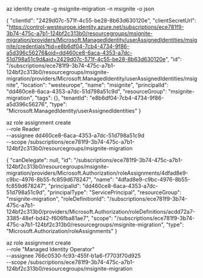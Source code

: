 az identity create -g msignite-migration -n msignite -o json

{
  "clientId": "2429d07c-571f-4c55-be28-8b63d630120e",
  "clientSecretUrl": "https://control-westeurope.identity.azure.net/subscriptions/ece781f9-3b74-475c-a7b1-124bf2c313b0/resourcegroups/msignite-migration/providers/Microsoft.ManagedIdentity/userAssignedIdentities/msignite/credentials?tid=e8b6df04-7cb4-4734-9f86-a5d396c56276&oid=dd460ce8-6aca-4353-a7dc-51d798a51c9d&aid=2429d07c-571f-4c55-be28-8b63d630120e",
  "id": "/subscriptions/ece781f9-3b74-475c-a7b1-124bf2c313b0/resourcegroups/msignite-migration/providers/Microsoft.ManagedIdentity/userAssignedIdentities/msignite",
  "location": "westeurope",
  "name": "msignite",
  "principalId": "dd460ce8-6aca-4353-a7dc-51d798a51c9d",
  "resourceGroup": "msignite-migration",
  "tags": {},
  "tenantId": "e8b6df04-7cb4-4734-9f86-a5d396c56276",
  "type": "Microsoft.ManagedIdentity/userAssignedIdentities"
}

az role assignment create \
  --role Reader \
  --assignee dd460ce8-6aca-4353-a7dc-51d798a51c9d \
  --scope /subscriptions/ece781f9-3b74-475c-a7b1-124bf2c313b0/resourcegroups/msignite-migration

{
  "canDelegate": null,
  "id": "/subscriptions/ece781f9-3b74-475c-a7b1-124bf2c313b0/resourcegroups/msignite-migration/providers/Microsoft.Authorization/roleAssignments/4dfad8e9-c9bc-4976-8b55-fc859d678247",
  "name": "4dfad8e9-c9bc-4976-8b55-fc859d678247",
  "principalId": "dd460ce8-6aca-4353-a7dc-51d798a51c9d",
  "principalType": "ServicePrincipal",
  "resourceGroup": "msignite-migration",
  "roleDefinitionId": "/subscriptions/ece781f9-3b74-475c-a7b1-124bf2c313b0/providers/Microsoft.Authorization/roleDefinitions/acdd72a7-3385-48ef-bd42-f606fba81ae7",
  "scope": "/subscriptions/ece781f9-3b74-475c-a7b1-124bf2c313b0/resourcegroups/msignite-migration",
  "type": "Microsoft.Authorization/roleAssignments"
}

az role assignment create \
  --role "Managed Identity Operator" \
  --assignee 766c0530-fc93-455f-b1a6-f7703f70d925 \
  --scope /subscriptions/ece781f9-3b74-475c-a7b1-124bf2c313b0/resourcegroups/msignite-migration